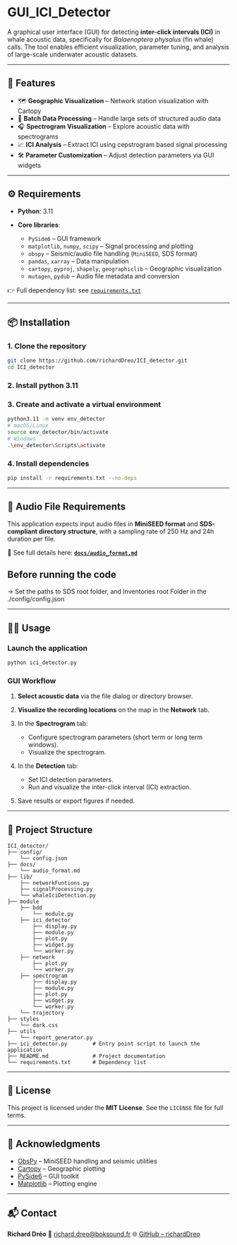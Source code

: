 # GUI\_ICI\_Detector

A graphical user interface (GUI) for detecting **inter-click intervals (ICI)** in whale acoustic data, specifically for *Balaenoptera physalus* (fin whale) calls.
The tool enables efficient visualization, parameter tuning, and analysis of large-scale underwater acoustic datasets.

---

## 🚀 Features

* 🗺️ **Geographic Visualization** – Network station visualization with Cartopy
* 📂 **Batch Data Processing** – Handle large sets of structured audio data
* 🎧 **Spectrogram Visualization** – Explore acoustic data with spectrograms
* 📈 **ICI Analysis** – Extract ICI using cepstrogram based signal processing
* 🛠️ **Parameter Customization** – Adjust detection parameters via GUI widgets

---

## ⚙️ Requirements

* **Python**: 3.11
* **Core libraries**:

  * `PySide6` – GUI framework
  * `matplotlib`, `numpy`, `scipy` – Signal processing and plotting
  * `obspy` – Seismic/audio file handling (`MiniSEED`, SDS format)
  * `pandas`, `xarray` – Data manipulation
  * `cartopy`, `pyproj`, `shapely`, `geographiclib` – Geographic visualization
  * `mutagen`, `pydub` – Audio file metadata and conversion

👉 Full dependency list: see [`requirements.txt`](requirements.txt)

---

## 📦 Installation

### 1. Clone the repository

```bash
git clone https://github.com/richardDreo/ICI_detector.git
cd ICI_detector
```
### 2. Install python 3.11

### 3. Create and activate a virtual environment

```bash
python3.11 -m venv env_detector
# macOS/Linux
source env_detector/bin/activate
# Windows
.\env_detector\Scripts\activate
```

### 4. Install dependencies

```bash
pip install -r requirements.txt --no-deps
```
---

## 📄 Audio File Requirements

This application expects input audio files in **MiniSEED format** and **SDS-compliant directory structure**, with a sampling rate of 250 Hz and 24h duration per file.

📘 See full details here:
**[`docs/audio_format.md`](docs/audio_format.md)**

## Before running the code
-> Set the paths to SDS root folder, and Inventories root Folder in the ./config/config.json


---

## 🧑‍💻 Usage

### Launch the application

```bash
python ici_detector.py
```

### GUI Workflow

1. **Select acoustic data** via the file dialog or directory browser.
2. **Visualize the recording locations** on the map in the **Network** tab.
3. In the **Spectrogram** tab:

   * Configure spectrogram parameters (short term or long term windows).
   * Visualize the spectrogram.
4. In the **Detection** tab:

   * Set ICI detection parameters.
   * Run and visualize the inter-click interval (ICI) extraction.
5. Save results or export figures if needed.

---

## 📁 Project Structure

```
ICI_detector/
├── config/                  
    └── config.json
├── docs/                  
    └── audio_format.md
├── lib/                 
    ├── networkFuntions.py
    ├── signalProcessing.py
    └── whaleIciDetection.py
├── module
    ├── bdd
        └── module.py
    ├── ici_detector
        ├── display.py
        ├── module.py
        ├── plot.py
        ├── widget.py
        └── worker.py
    ├── network
        ├── plot.py
        └── worker.py
    ├── spectrogram
        ├── display.py
        ├── module.py
        ├── plot.py
        ├── widget.py
        └── worker.py
    └── trajectory
├── styles
    └── dark.css
├── utils
    └── report_generator.py  
├── ici_detector.py        # Entry point script to launch the application
├── README.md              # Project documentation
└── requirements.txt       # Dependency list

```

---

## 📜 License

This project is licensed under the **MIT License**. See the `LICENSE` file for full terms.

---

## 🙏 Acknowledgments

* [ObsPy](https://docs.obspy.org/) – MiniSEED handling and seismic utilities
* [Cartopy](https://scitools.org.uk/cartopy/docs/latest/) – Geographic plotting
* [PySide6](https://doc.qt.io/qtforpython/) – GUI toolkit
* [Matplotlib](https://matplotlib.org/) – Plotting engine

---

## 📬 Contact

**Richard Dréo**
📧 [richard.dreo@boksound.fr](mailto:richard.dreo@boksound.fr)
🌐 [GitHub – richardDreo](https://github.com/richardDreo)
